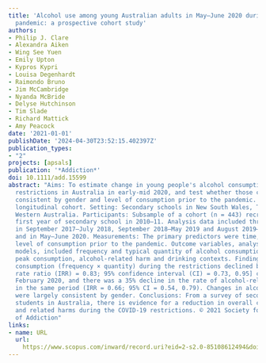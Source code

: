 ```yaml
---
title: 'Alcohol use among young Australian adults in May–June 2020 during the COVID-19
  pandemic: a prospective cohort study'
authors:
- Philip J. Clare
- Alexandra Aiken
- Wing See Yuen
- Emily Upton
- Kypros Kypri
- Louisa Degenhardt
- Raimondo Bruno
- Jim McCambridge
- Nyanda McBride
- Delyse Hutchinson
- Tim Slade
- Richard Mattick
- Amy Peacock
date: '2021-01-01'
publishDate: '2024-04-30T23:52:15.402397Z'
publication_types:
- "2"
projects: [apsals]
publication: '*Addiction*'
doi: 10.1111/add.15599
abstract: "Aims: To estimate change in young people's alcohol consumption during COVID-19
  restrictions in Australia in early-mid 2020, and test whether those changes were
  consistent by gender and level of consumption prior to the pandemic. Design: Prospective
  longitudinal cohort. Setting: Secondary schools in New South Wales, Tasmania and
  Western Australia. Participants: Subsample of a cohort (n = 443) recruited in the
  first year of secondary school in 2010–11. Analysis data included three waves collected
  in September 2017–July 2018, September 2018–May 2019 and August 2019–January 2020),
  and in May–June 2020. Measurements: The primary predictors were time, gender and
  level of consumption prior to the pandemic. Outcome variables, analysed by mixed-effects
  models, included frequency and typical quantity of alcohol consumption, binge drinking,
  peak consumption, alcohol-related harm and drinking contexts. Findings: Overall
  consumption (frequency × quantity) during the restrictions declined by 17% [incidence
  rate ratio (IRR) = 0.83; 95% confidence interval (CI) = 0.73, 0.95] compared to
  February 2020, and there was a 35% decline in the rate of alcohol-related harms
  in the same period (IRR = 0.66; 95% CI = 0.54, 0.79). Changes in alcohol consumption
  were largely consistent by gender. Conclusions: From a survey of secondary school
  students in Australia, there is evidence for a reduction in overall consumption
  and related harms during the COVID-19 restrictions. © 2021 Society for the Study
  of Addiction"
links:
- name: URL
  url: 
    https://www.scopus.com/inward/record.uri?eid=2-s2.0-85108612494&doi=10.1111%2fadd.15599&partnerID=40&md5=c7cc03d395e7e504c9bdc4be85372d8b
---
```

